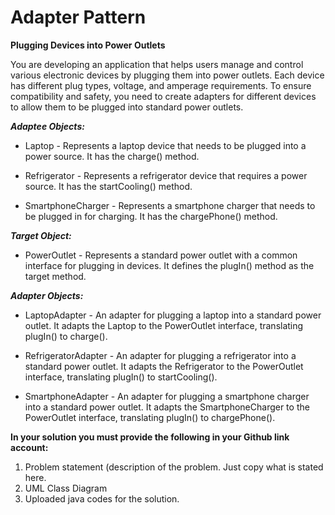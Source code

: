 # Adapter Pattern

**Plugging Devices into Power Outlets**

You are developing an application that helps users manage and control various electronic devices by plugging them into power outlets. Each device has different plug types, voltage, and amperage requirements. To ensure compatibility and safety, you need to create adapters for different devices to allow them to be plugged into standard power outlets.

_**Adaptee Objects:**_

- Laptop - Represents a laptop device that needs to be plugged into a power source. It has the charge() method.

- Refrigerator - Represents a refrigerator device that requires a power source. It has the startCooling() method.

- SmartphoneCharger - Represents a smartphone charger that needs to be plugged in for charging. It has the chargePhone() method.

_**Target Object:**_

- PowerOutlet - Represents a standard power outlet with a common interface for plugging in devices. It defines the plugIn() method as the target method.

_**Adapter Objects:**_

- LaptopAdapter - An adapter for plugging a laptop into a standard power outlet. It adapts the Laptop to the PowerOutlet interface, translating plugIn() to charge().

- RefrigeratorAdapter - An adapter for plugging a refrigerator into a standard power outlet. It adapts the Refrigerator to the PowerOutlet interface, translating plugIn() to startCooling().

- SmartphoneAdapter - An adapter for plugging a smartphone charger into a standard power outlet. It adapts the SmartphoneCharger to the PowerOutlet interface, translating plugIn() to chargePhone().

**In your solution you must provide the following in your Github link account:**

  1. Problem statement (description of the problem. Just copy what is stated here.
  2. UML Class Diagram
  3. Uploaded java codes for the solution.
